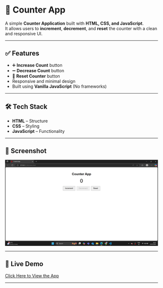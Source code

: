 # 🔢 Counter App

A simple **Counter Application** built with **HTML, CSS, and JavaScript**.  
It allows users to **increment**, **decrement**, and **reset** the counter with a clean and responsive UI.

---

## ✅ Features
- ➕ **Increase Count** button
- ➖ **Decrease Count** button
- 🔄 **Reset Counter** button
- Responsive and minimal design
- Built using **Vanilla JavaScript** (No frameworks)

---

## 🛠 Tech Stack
- **HTML** – Structure  
- **CSS** – Styling  
- **JavaScript** – Functionality  

---

## 📸 Screenshot
![App Screenshot](screenshot.png) 

---

## 🚀 Live Demo
[Click Here to View the App](https://your-username.github.io/counter-app/)  

---

